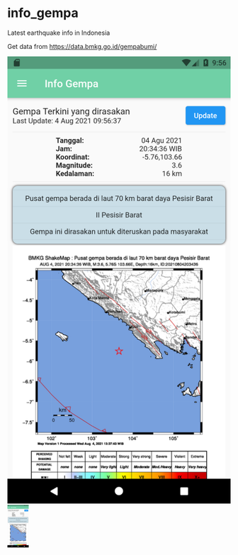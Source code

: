 # info_gempa
 Latest earthquake info in Indonesia
 
 Get data from https://data.bmkg.go.id/gempabumi/

![SS1](https://github.com/maulana2468/info_gempa/blob/main/assets/1.png)
<img src="https://github.com/maulana2468/info_gempa/blob/main/assets/1.png" width="48">
